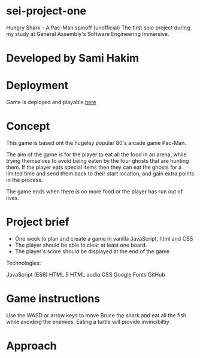 # sei-project-one

Hungry Shark - A Pac-Man spinoff (unofficial)
The first solo project during my study at General Assembly's Software Engineering Immersive. 

# Developed by Sami Hakim 

# Deployment
Game is deployed and playable [here](https://hamisakim.github.io/sei-project-one/) 

# Concept 
This game is based ont the hugeley popular 80's arcade game Pac-Man. 

The aim of the game is for the player to eat all the food in an arena, while trying themselves to avoid being eaten by the four ghosts that are hunting them.
If the player eats special items then they can eat the ghosts for a limited time and send them back to their start location, and gain extra points in the process. 

The game ends when there is no more food or the player has run out of lives. 

# Project brief

* One week to plan and create a game in vanilla JavaScript, html and CSS 
* The player should be able to clear at least one board.
* The player's score should be displayed at the end of the game

Technologies:

JavaScript (ES6)
HTML 5
HTML audio
CSS
Google Fonts
GitHub


# Game instructions
Use the WASD or arrow keys to move Bruce the shark and eat all the fish while avoiding the enemies. 
Eating a turtle will provide invincibiltiy. 

# Approach 










